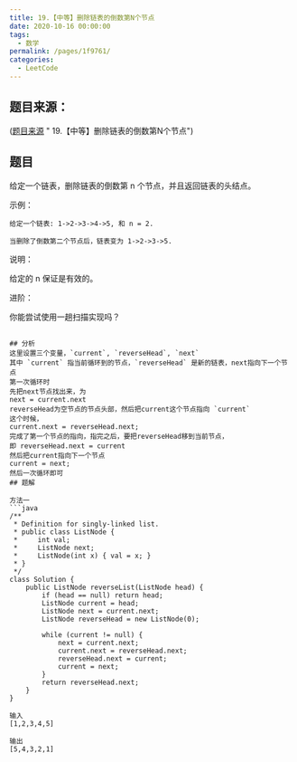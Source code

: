 ```yaml
---
title: 19.【中等】删除链表的倒数第N个节点
date: 2020-10-16 00:00:00
tags: 
  - 数学
permalink: /pages/1f9761/
categories: 
  - LeetCode
---
```


## 题目来源：
([题目来源](https://leetcode-cn.com/problems/remove-nth-node-from-end-of-list/comments/) " 19.【中等】删除链表的倒数第N个节点")

## 题目
给定一个链表，删除链表的倒数第 n 个节点，并且返回链表的头结点。

示例：
```
给定一个链表: 1->2->3->4->5, 和 n = 2.

当删除了倒数第二个节点后，链表变为 1->2->3->5.
```
说明：

给定的 n 保证是有效的。

进阶：

你能尝试使用一趟扫描实现吗？
```

## 分析
这里设置三个变量，`current`, `reverseHead`, `next`
其中 `current` 指当前循环到的节点，`reverseHead` 是新的链表，next指向下一个节点
第一次循环时
先把next节点找出来，为
next = current.next
reverseHead为空节点的节点头部，然后把current这个节点指向 `current`
这个时候，
current.next = reverseHead.next;
完成了第一个节点的指向，指完之后，要把reverseHead移到当前节点，
即 reverseHead.next = current
然后把current指向下一个节点
current = next;
然后一次循环即可
## 题解

方法一
```java
/**
 * Definition for singly-linked list.
 * public class ListNode {
 *     int val;
 *     ListNode next;
 *     ListNode(int x) { val = x; }
 * }
 */
class Solution {
    public ListNode reverseList(ListNode head) {
        if (head == null) return head;
        ListNode current = head;
        ListNode next = current.next;
        ListNode reverseHead = new ListNode(0);

        while (current != null) {
            next = current.next;
            current.next = reverseHead.next;
            reverseHead.next = current;
            current = next;
        }
        return reverseHead.next;
    }
}
```

```
输入
[1,2,3,4,5] 

输出
[5,4,3,2,1]
```
